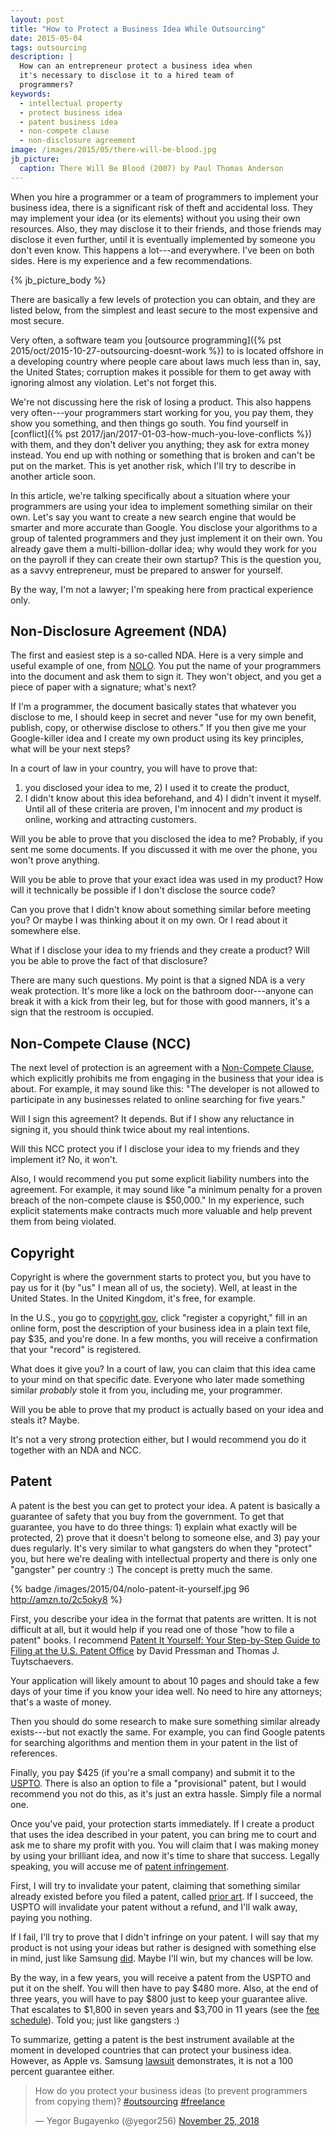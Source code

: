 ```yaml
---
layout: post
title: "How to Protect a Business Idea While Outsourcing"
date: 2015-05-04
tags: outsourcing
description: |
  How can an entrepreneur protect a business idea when
  it's necessary to disclose it to a hired team of
  programmers?
keywords:
  - intellectual property
  - protect business idea
  - patent business idea
  - non-compete clause
  - non-disclosure agreement
image: /images/2015/05/there-will-be-blood.jpg
jb_picture:
  caption: There Will Be Blood (2007) by Paul Thomas Anderson
---
```


When you hire a programmer or a team of programmers to implement your
business idea, there is a significant risk of theft and accidental loss. They
may implement your idea (or its elements) without you using their own
resources. Also, they may disclose it to their friends, and those friends
may disclose it even further, until it is eventually implemented by
someone you don't even know. This happens a lot---and everywhere. I've
been on both sides. Here is my experience and a few recommendations.

<!--more-->

{% jb_picture_body %}

There are basically a few levels of protection you can obtain, and they are
listed below, from the simplest and least secure to the most expensive and
most secure.

Very often, a software team you
[outsource programming]({% pst 2015/oct/2015-10-27-outsourcing-doesnt-work %})
to is located offshore
in a developing country where people care about laws much less than
in, say, the United States; corruption makes it possible for them to get away
with ignoring almost any violation. Let's not forget this.

We're not discussing here the risk of losing a product. This also happens
very often---your programmers start working for you, you pay them,
they show you something, and then things go south. You find yourself in
[conflict]({% pst 2017/jan/2017-01-03-how-much-you-love-conflicts %})
with them, and they don't deliver you anything; they ask for extra money instead.
You end up with nothing or something that is broken and can't be put on the market.
This is yet another risk, which I'll try to describe in another article soon.

In this article, we're talking specifically about a situation where your
programmers are using your idea to implement something similar on their own.
Let's say you want to create a new search engine that would be smarter and
more accurate than Google. You disclose your algorithms to a group of
talented programmers and they just implement it on their own. You already
gave them a multi-billion-dollar idea; why would they work for you on the
payroll if they can create their own startup? This is the question you,
as a savvy entrepreneur, must be prepared to answer for yourself.

By the way, I'm not a lawyer; I'm speaking here from practical experience only.

## Non-Disclosure Agreement (NDA)

The first and easiest step is a so-called NDA. Here is a very simple
and useful example of one, from
[NOLO](http://www.nolo.com/legal-encyclopedia/sample-confidentiality-agreement-nda-33343.html).
You put the name of your programmers into the document and ask them to sign it.
They won't object, and you get a piece of paper with a signature; what's next?

If I'm a programmer, the document basically states that whatever you disclose
to me, I should keep in secret and never "use for my own benefit, publish, copy,
or otherwise disclose to others." If you then give me your Google-killer idea
and I create my own product using its key principles, what will be your next steps?

In a court of law in your country, you will have to prove that:
1) you disclosed your idea to me, 2) I used it to create the product,
3) I didn't know about this idea beforehand, and 4) I didn't invent it myself.
Until all of these criteria are proven, I'm innocent and _my_ product is online, working
and attracting customers.

Will you be able to prove that you disclosed the idea to me? Probably, if
you sent me some documents. If you discussed it with me over the phone, you
won't prove anything.

Will you be able to prove that your exact idea was used in my product?
How will it technically be possible if I don't disclose the source code?

Can you prove that I didn't know about something similar before meeting you?
Or maybe I was thinking about it on my own. Or I read about it somewhere else.

What if I disclose your idea to my friends and they create a product? Will
you be able to prove the fact of that disclosure?

There are many such questions. My point is that a signed NDA
is a very weak protection. It's more like a lock on the bathroom door---anyone can break it with a kick from their leg, but for those with
good manners, it's a sign that the restroom is occupied.

## Non-Compete Clause (NCC)

The next level of protection is an agreement with a [Non-Compete Clause](http://en.wikipedia.org/wiki/Non-compete_clause),
which explicitly prohibits me from engaging in the business that your
idea is about. For example, it may sound like this: "The developer
is not allowed to participate in any businesses related to online searching
for five years."

Will I sign this agreement? It depends. But if I show any reluctance
in signing it, you should think twice about my real intentions.

Will this NCC protect you if I disclose your idea to my friends and they
implement it? No, it won't.

Also, I would recommend you put some explicit liability numbers into the
agreement. For example, it may sound like
"a minimum penalty for a proven breach of the non-compete clause is $50,000."
In my experience, such explicit statements make contracts much more
valuable and help prevent them from being violated.

## Copyright

Copyright is where the government starts to protect you, but you have to
pay us for it (by "us" I mean all of us, the society). Well, at least in
the United States. In the United Kingdom, it's free, for example.

In the U.S., you go to [copyright.gov](http://www.copyright.gov),
click "register a copyright,"
fill in an online form,
post the description of your business idea in a plain text file,
pay $35, and you're done.
In a few months, you will receive a confirmation that your "record"
is registered.

What does it give you? In a court of law, you can claim that this idea
came to your mind on that specific date. Everyone who later made something
similar _probably_ stole it from you, including me, your programmer.

Will you be able to prove that my product is actually based on your idea
and steals it? Maybe.

It's not a very strong protection either, but I would recommend you do it
together with an NDA and NCC.

## Patent

A patent is the best you can get to protect your idea. A patent is basically
a guarantee of safety that you buy from the government. To get that
guarantee, you have to do three things: 1) explain what exactly will be protected,
2) prove that it doesn't belong to someone else, and 3) pay your dues regularly.
It's very similar to what gangsters do when they "protect" you,
but here we're dealing with intellectual property and there is only one
"gangster" per country :) The concept is pretty much the same.

{% badge /images/2015/04/nolo-patent-it-yourself.jpg 96 http://amzn.to/2c5oky8 %}

First, you describe your idea in the format that patents are written. It is
not difficult at all, but it would help if you read one of those "how to file
a patent" books. I recommend
[Patent It Yourself: Your Step-by-Step Guide to Filing at the U.S. Patent Office](http://amzn.to/2c5oky8)
by David Pressman and Thomas J. Tuytschaevers.

Your application will likely amount to about 10 pages and should take a few days
of your time if you know your idea well. No need to hire any attorneys; that's a
waste of money.

Then you should do some research to make sure something similar already
exists---but not exactly the same. For example, you can find Google patents
for searching algorithms and mention them in your patent in the list
of references.

Finally, you pay $425 (if you're a small company) and submit it to the
[USPTO](http://www.uspto.gov). There is also an option to file a "provisional"
patent, but I would recommend you not do this, as it's just an extra hassle. Simply
file a normal one.

Once you've paid, your protection starts immediately. If I create a product
that uses the idea described in your patent, you can bring me to court
and ask me to share my profit with you. You will claim that I was making
money by using your brilliant idea, and now it's time to share that success.
Legally speaking, you will
accuse me of [patent infringement](http://en.wikipedia.org/wiki/Patent_infringement).

First, I will try to invalidate your patent, claiming that something
similar already existed before you filed a patent, called
[prior art](http://en.wikipedia.org/wiki/Prior_art). If I succeed, the USPTO will
invalidate your patent without a refund, and I'll walk away, paying you nothing.

If I fail, I'll try to prove that I didn't infringe on your patent. I will say
that my product is not using your ideas but rather is designed with something else
in mind, just like Samsung [did](http://en.wikipedia.org/wiki/Apple_Inc._v._Samsung_Electronics_Co.).
Maybe I'll win, but my chances will be low.

By the way, in a few years, you will receive a patent from the USPTO and put it on the shelf.
You will then have to pay $480 more. Also, at the end of three years, you will have to pay $800 just
to keep your guarantee alive. That escalates to $1,800 in seven years and $3,700 in 11 years
(see the [fee schedule](http://www.uspto.gov/learning-and-resources/fees-and-payment/uspto-fee-schedule)).
Told you; just like gangsters :)

To summarize, getting a patent is the best instrument available at the moment
in developed countries that can protect your business idea.
However, as Apple vs. Samsung [lawsuit](http://en.wikipedia.org/wiki/Apple_Inc._v._Samsung_Electronics_Co.) demonstrates,
it is not a 100 percent guarantee either.

<blockquote class="twitter-tweet" data-lang="en"><p lang="en" dir="ltr">How do you protect your business ideas (to prevent programmers from copying them)? <a href="https://twitter.com/hashtag/outsourcing?src=hash&amp;ref_src=twsrc%5Etfw">#outsourcing</a> <a href="https://twitter.com/hashtag/freelance?src=hash&amp;ref_src=twsrc%5Etfw">#freelance</a></p>&mdash; Yegor Bugayenko (@yegor256) <a href="https://twitter.com/yegor256/status/1066629433447129089?ref_src=twsrc%5Etfw">November 25, 2018</a></blockquote>
<script async src="https://platform.twitter.com/widgets.js" charset="utf-8"></script>
